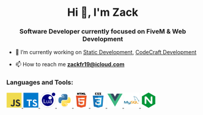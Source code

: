 <h1 align="center">Hi 👋, I'm Zack</h1>
<h3 align="center">Software Developer currently focused on FiveM & Web Development</h3>

- 🔭 I’m currently working on [Static Development](https://static-development.tebex.io/), [CodeCraft Development](https://github.com/zackSoftware)

- 📫 How to reach me **zackfr19@icloud.com**

<h3 align="left">Languages and Tools:</h3>
<p align="left"> 
  
  
  <a href="https://developer.mozilla.org/en-US/docs/Web/JavaScript" target="_blank"> 
    <img src="https://raw.githubusercontent.com/devicons/devicon/master/icons/javascript/javascript-original.svg" alt="javascript" width="40" height="40"/> 
  </a>
  
  <a href="https://www.typescriptlang.org/" target="_blank"> 
    <img src="https://raw.githubusercontent.com/devicons/devicon/master/icons/typescript/typescript-original.svg" alt="typescript" width="40" height="40"/> 
  </a>
  <a href="https://www.lua.org/" target="_blank"> 
    <img src="https://raw.githubusercontent.com/devicons/devicon/master/icons/lua/lua-original.svg" alt="lua" width="40" height="40"/> 
  </a>
  <a href="https://www.python.org/" target="_blank"> 
    <img src="https://raw.githubusercontent.com/devicons/devicon/master/icons/python/python-original.svg" alt="python" width="40" height="40"/> 
  </a>
  <a href="https://www.w3.org/html/" target="_blank"> 
    <img src="https://raw.githubusercontent.com/devicons/devicon/master/icons/html5/html5-original-wordmark.svg" alt="html5" width="40" height="40"/> 
  </a>
  
  <a href="https://www.w3schools.com/css/" target="_blank"> 
    <img src="https://raw.githubusercontent.com/devicons/devicon/master/icons/css3/css3-original-wordmark.svg" alt="css3" width="40" height="40"/> 
  </a>
  
  <a href="https://vuejs.org/" target="_blank"> 
    <img src="https://raw.githubusercontent.com/devicons/devicon/master/icons/vuejs/vuejs-original.svg" alt="vuejs" width="40" height="40"/> 
  </a>
  
  <a href="https://www.mysql.com/" target="_blank"> 
    <img src="https://raw.githubusercontent.com/devicons/devicon/master/icons/mysql/mysql-original-wordmark.svg" alt="mysql" width="40" height="40"/> 
  </a>
  
  
  
  <a href="https://nginx.org/" target="_blank"> 
    <img src="https://raw.githubusercontent.com/devicons/devicon/master/icons/nginx/nginx-original.svg" alt="nginx" width="40" height="40"/> 
  </a>
</p>

